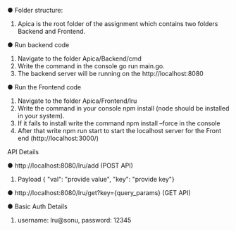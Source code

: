 ● Folder structure:
1. Apica is the root folder of the assignment which contains two folders Backend and
Frontend.

● Run backend code
1. Navigate to the folder Apica/Backend/cmd
2. Write the command in the console go run main.go.
3. The backend server will be running on the http://localhost:8080
   
● Run the Frontend code
1. Navigate to the folder Apica/Frontend/lru
2. Write the command in your console npm install (node should be installed in your system).
3. If it fails to install write the command npm install –force in the console
4. After that write npm run start to start the localhost server for the Front end
(http://localhost:3000/)

API Details

● http://localhost:8080/lru/add (POST API)
1. Payload { "val": "provide value", "key": "provide key"}
   
● http://localhost:8080/lru/get?key={query_params} (GET API)

● Basic Auth Details
1. username: lru@sonu, password: 12345

